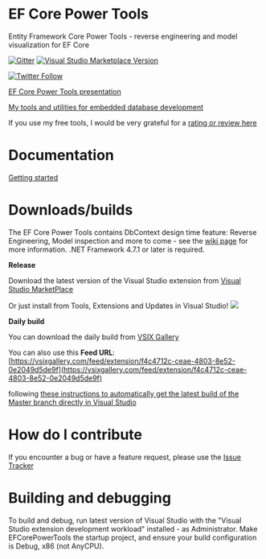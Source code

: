 # EF Core Power Tools

Entity Framework Core Power Tools - reverse engineering and model visualization for EF Core

[![Gitter](https://badges.gitter.im/EFCorePowerTools/community.svg)](https://gitter.im/EFCorePowerTools/community?utm_source=badge&utm_medium=badge&utm_campaign=pr-badge)
[![Visual Studio Marketplace Version](https://vsmarketplacebadge.apphb.com/version/ErikEJ.EFCorePowerTools.svg)](https://marketplace.visualstudio.com/items?itemName=ErikEJ.EFCorePowerTools)

[![Twitter Follow](https://img.shields.io/twitter/follow/ErikEJ.svg?style=social&label=Follow)](https://twitter.com/ErikEJ) 

[EF Core Power Tools presentation](https://erikej.github.io/EFCorePowerTools/index.html)

[My tools and utilities for embedded database development](https://erikej.github.io/SqlCeToolbox/)

If you use my free tools, I would be very grateful for a [rating or review here](https://marketplace.visualstudio.com/items?itemName=ErikEJ.EFCorePowerTools#review-details)

# Documentation

[Getting started](https://github.com/ErikEJ/EFCorePowerTools/wiki)

# Downloads/builds

The EF Core Power Tools contains DbContext design time feature: Reverse Engineering, Model inspection and more to come - see the [wiki page](https://github.com/ErikEJ/EFCorePowerTools/wiki) for more information. .NET Framework 4.7.1 or later is required.

**Release**

Download the latest version of the Visual Studio extension from [Visual Studio MarketPlace](https://marketplace.visualstudio.com/items?itemName=ErikEJ.EFCorePowerTools)

Or just install from Tools, Extensions and Updates in Visual Studio! ![](https://github.com/ErikEJ/SqlCeToolbox/blob/master/img/ext.png)

**Daily build**

You can download the daily build from [VSIX Gallery](https://vsixgallery.com/extensions/f4c4712c-ceae-4803-8e52-0e2049d5de9f/extension.vsix)

You can also use this **Feed URL**: 
[https://vsixgallery.com/feed/extension/f4c4712c-ceae-4803-8e52-0e2049d5de9f](https://vsixgallery.com/feed/extension/f4c4712c-ceae-4803-8e52-0e2049d5de9f) 

following [these instructions to automatically get the latest build of the Master branch directly in Visual Studio](https://github.com/ErikEJ/SqlCeToolbox/wiki/Subscribing-to-latest-%22daily%22-build)


# How do I contribute

If you encounter a bug or have a feature request, please use the [Issue Tracker](https://github.com/ErikEJ/EFCorePowerTools/issues/new)

# Building and debugging

To build and debug, run latest version of Visual Studio with the "Visual Studio extension development workload" installed - as Administrator. Make EFCorePowerTools the startup project, and ensure your build configuration is Debug, x86 (not AnyCPU).

